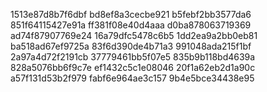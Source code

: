 1513e87d8b7f6dbf
bd8ef8a3cecbe921
b5febf2bb3577da6
851f64115427e91a
ff381f08e40d4aaa
d0ba878063719369
ad74f87907769e24
16a79dfc5478c6b5
1dd2ea9a2bb0eb81
ba518ad67ef9725a
83f6d390de4b71a3
991048ada215f1bf
2a97a4d72f2191cb
37779461bb5f07e5
835b9b118bd4639a
828a5076bb6f9c7e
ef1432c5c1e08046
20f1a62eb2d1a90c
a57f131d53b2f979
fabf6e964ae3c157
9b4e5bce34438e95
